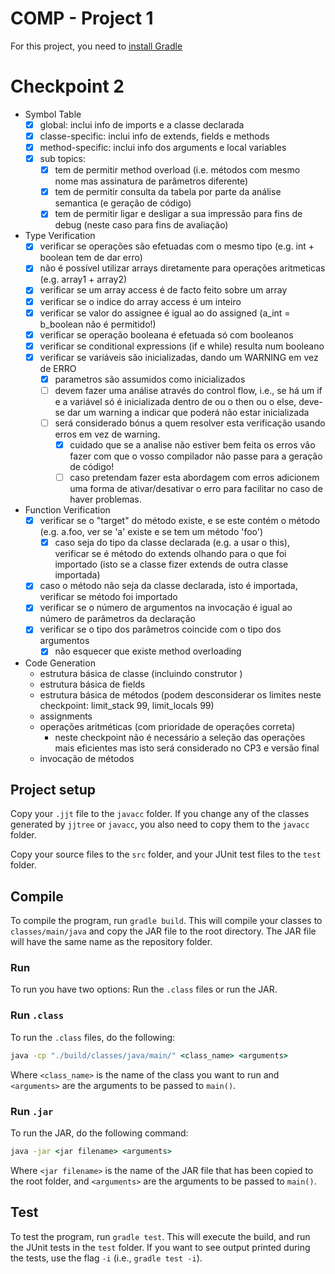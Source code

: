 # COMP - Project 1

For this project, you need to [install Gradle](https://gradle.org/install/)

# Checkpoint 2

* Symbol Table
    - [x] global: inclui info de imports e a classe declarada
    - [x] classe-specific: inclui info de extends, fields e methods
    - [x] method-specific: inclui info dos arguments e local variables
    - [x] sub topics:
        * [x] tem de permitir method overload (i.e. métodos com mesmo nome mas assinatura de parâmetros diferente)
        * [x] tem de permitir consulta da tabela por parte da análise semantica (e geração de código)
        * [x] tem de permitir ligar e desligar a sua impressão para fins de debug (neste caso para fins de avaliação)
* Type Verification
    - [x] verificar se operações são efetuadas com o mesmo tipo (e.g. int + boolean tem de dar erro)
    - [x] não é possível utilizar arrays diretamente para operações aritmeticas (e.g. array1 + array2)
    - [x] verificar se um array access é de facto feito sobre um array
    - [x] verificar se o indice do array access é um inteiro
    - [x] verificar se valor do assignee é igual ao do assigned (a_int = b_boolean não é permitido!)
    - [x] verificar se operação booleana é efetuada só com booleanos
    - [x] verificar se conditional expressions (if e while) resulta num booleano
    - [x] verificar se variáveis são inicializadas, dando um WARNING em vez de ERRO
    	* [x] parametros são assumidos como inicializados
    	* [ ] devem fazer uma análise através do control flow, i.e., se há um if e a variável só é inicializada dentro de ou o then ou o else, deve-se dar um warning a indicar que poderá não estar inicializada
    	* [ ] será considerado bónus a quem resolver esta verificação usando erros em vez de warning.
            - [x] cuidado que se a analise não estiver bem feita os erros vão fazer com que o vosso compilador não passe para a geração de código!
			- [ ] caso pretendam fazer esta abordagem com erros adicionem uma forma de ativar/desativar o erro para facilitar no caso de haver problemas.
			
* Function Verification
	* [x] verificar se o "target" do método existe, e se este contém o método (e.g. a.foo, ver se 'a' existe e se tem um método 'foo')
	    - [x] caso seja do tipo da classe declarada (e.g. a usar o this), verificar se é método do extends olhando para o que foi importado (isto se a classe fizer extends de outra classe importada)
	* [x] caso o método não seja da classe declarada, isto é importada, verificar se método foi importado
	* [x] verificar se o número de argumentos na invocação é igual ao número de parâmetros da declaração
	* [x] verificar se o tipo dos parâmetros coincide com o tipo dos argumentos
	    - [x] não esquecer que existe method overloading
* Code Generation
    * estrutura básica de classe (incluindo construtor <init>)
	* estrutura básica de fields
	* estrutura básica de métodos (podem desconsiderar os limites neste checkpoint: limit_stack 99, limit_locals 99)
	* assignments
	* operações aritméticas (com prioridade de operações correta)
		- neste checkpoint não é necessário a seleção das operações mais eficientes mas isto será considerado no CP3 e versão final
	* invocação de métodos
  

## Project setup

Copy your ``.jjt`` file to the ``javacc`` folder. If you change any of the classes generated by ``jjtree`` or ``javacc``, you also need to copy them to the ``javacc`` folder.

Copy your source files to the ``src`` folder, and your JUnit test files to the ``test`` folder.

## Compile

To compile the program, run ``gradle build``. This will compile your classes to ``classes/main/java`` and copy the JAR file to the root directory. The JAR file will have the same name as the repository folder.

### Run

To run you have two options: Run the ``.class`` files or run the JAR.

### Run ``.class``

To run the ``.class`` files, do the following:

```cmd
java -cp "./build/classes/java/main/" <class_name> <arguments>
```

Where ``<class_name>`` is the name of the class you want to run and ``<arguments>`` are the arguments to be passed to ``main()``.

### Run ``.jar``

To run the JAR, do the following command:

```cmd
java -jar <jar filename> <arguments>
```

Where ``<jar filename>`` is the name of the JAR file that has been copied to the root folder, and ``<arguments>`` are the arguments to be passed to ``main()``.

## Test

To test the program, run ``gradle test``. This will execute the build, and run the JUnit tests in the ``test`` folder. If you want to see output printed during the tests, use the flag ``-i`` (i.e., ``gradle test -i``).